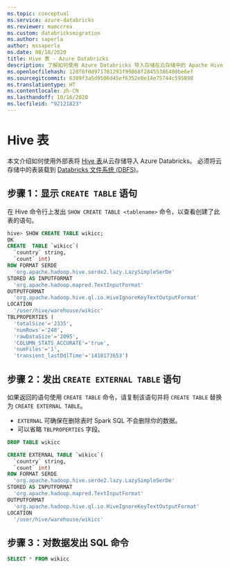 ```yaml
---
ms.topic: conceptual
ms.service: azure-databricks
ms.reviewer: mamccrea
ms.custom: databricksmigration
ms.author: saperla
author: mssaperla
ms.date: 08/18/2020
title: Hive 表 - Azure Databricks
description: 了解如何使用 Azure Databricks 导入存储在云存储中的 Apache Hive 表。
ms.openlocfilehash: 120f0f0d971781293f99868f28455386400be6ef
ms.sourcegitcommit: 6309f3a5d9506d45ef6352e0e14e75744c595898
ms.translationtype: HT
ms.contentlocale: zh-CN
ms.lasthandoff: 10/16/2020
ms.locfileid: "92121823"
---
```

# <a name="hive-tables"></a>Hive 表

本文介绍如何使用外部表将 [Hive 表](https://spark.apache.org/docs/latest/sql-data-sources-hive-tables.html)从云存储导入 Azure Databricks。 必须将云存储中的表装载到 [Databricks 文件系统 (DBFS)](../databricks-file-system.md)。

## <a name="step-1-show-the-create-table-statement"></a>步骤 1：显示 `CREATE TABLE` 语句

在 Hive 命令行上发出 `SHOW CREATE TABLE <tablename>` 命令，以查看创建了此表的语句。

```sql
hive> SHOW CREATE TABLE wikicc;
OK
CREATE  TABLE `wikicc`(
  `country` string,
  `count` int)
ROW FORMAT SERDE
  'org.apache.hadoop.hive.serde2.lazy.LazySimpleSerDe'
STORED AS INPUTFORMAT
  'org.apache.hadoop.mapred.TextInputFormat'
OUTPUTFORMAT
  'org.apache.hadoop.hive.ql.io.HiveIgnoreKeyTextOutputFormat'
LOCATION
  '/user/hive/warehouse/wikicc'
TBLPROPERTIES (
  'totalSize'='2335',
  'numRows'='240',
  'rawDataSize'='2095',
  'COLUMN_STATS_ACCURATE'='true',
  'numFiles'='1',
  'transient_lastDdlTime'='1418173653')
```

## <a name="step-2-issue-a-create-external-table-statement"></a>步骤 2：发出 `CREATE EXTERNAL TABLE` 语句

如果返回的语句使用 `CREATE TABLE` 命令，请复制该语句并将 `CREATE TABLE` 替换为 `CREATE EXTERNAL TABLE`。

* `EXTERNAL` 可确保在删除表时 Spark SQL 不会删除你的数据。
* 可以省略 `TBLPROPERTIES` 字段。

```sql
DROP TABLE wikicc
```

```sql
CREATE EXTERNAL TABLE `wikicc`(
  `country` string,
  `count` int)
ROW FORMAT SERDE
  'org.apache.hadoop.hive.serde2.lazy.LazySimpleSerDe'
STORED AS INPUTFORMAT
  'org.apache.hadoop.mapred.TextInputFormat'
OUTPUTFORMAT
  'org.apache.hadoop.hive.ql.io.HiveIgnoreKeyTextOutputFormat'
LOCATION
  '/user/hive/warehouse/wikicc'
```

## <a name="step-3-issue-sql-commands-on-your-data"></a>步骤 3：对数据发出 SQL 命令

```sql
SELECT * FROM wikicc
```